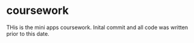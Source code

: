 # coursework

THis is the mini apps coursework. Inital commit and all code was written prior to this date.
